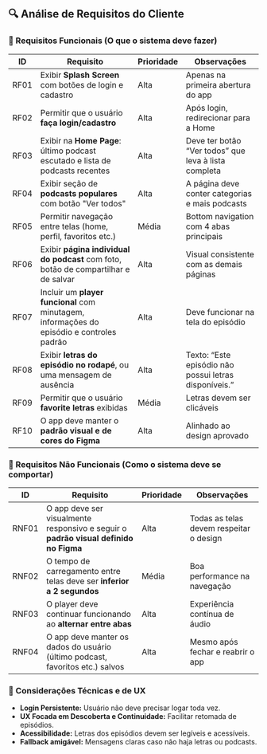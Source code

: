 ## 🔍 Análise de Requisitos do Cliente

### 📘 Requisitos Funcionais (O que o sistema deve fazer)

| ID | Requisito | Prioridade | Observações |
|----|-----------|------------|-------------|
| RF01 | Exibir **Splash Screen** com botões de login e cadastro | Alta | Apenas na primeira abertura do app |
| RF02 | Permitir que o usuário **faça login/cadastro** | Alta | Após login, redirecionar para a Home |
| RF03 | Exibir na **Home Page**: último podcast escutado e lista de podcasts recentes | Alta | Deve ter botão “Ver todos” que leva à lista completa |
| RF04 | Exibir seção de **podcasts populares** com botão "Ver todos" | Alta | A página deve conter categorias e mais podcasts |
| RF05 | Permitir navegação entre telas (home, perfil, favoritos etc.) | Média | Bottom navigation com 4 abas principais |
| RF06 | Exibir **página individual do podcast** com foto, botão de compartilhar e de salvar | Alta | Visual consistente com as demais páginas |
| RF07 | Incluir um **player funcional** com minutagem, informações do episódio e controles padrão | Alta | Deve funcionar na tela do episódio |
| RF08 | Exibir **letras do episódio no rodapé**, ou uma mensagem de ausência | Alta | Texto: “Este episódio não possui letras disponíveis.” |
| RF09 | Permitir que o usuário **favorite letras** exibidas | Média | Letras devem ser clicáveis |
| RF10 | O app deve manter o **padrão visual e de cores do Figma** | Alta | Alinhado ao design aprovado |


### 📕 Requisitos Não Funcionais (Como o sistema deve se comportar)

| ID | Requisito | Prioridade | Observações |
|----|-----------|------------|-------------|
| RNF01 | O app deve ser visualmente responsivo e seguir o **padrão visual definido no Figma** | Alta | Todas as telas devem respeitar o design |
| RNF02 | O tempo de carregamento entre telas deve ser **inferior a 2 segundos** | Média | Boa performance na navegação |
| RNF03 | O player deve continuar funcionando ao **alternar entre abas** | Alta | Experiência contínua de áudio |
| RNF04 | O app deve manter os dados do usuário (último podcast, favoritos etc.) salvos | Alta | Mesmo após fechar e reabrir o app |


### 🧠 Considerações Técnicas e de UX

- **Login Persistente:** Usuário não deve precisar logar toda vez.
- **UX Focada em Descoberta e Continuidade:** Facilitar retomada de episódios.
- **Acessibilidade:** Letras dos episódios devem ser legíveis e acessíveis.
- **Fallback amigável:** Mensagens claras caso não haja letras ou podcasts.
  
